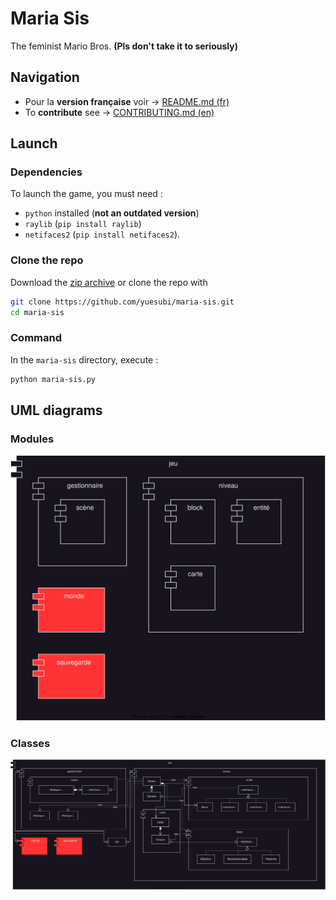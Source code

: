 # Maria Sis
The feminist Mario Bros. **(Pls don't take it to seriously)**

## Navigation
* Pour la **version française** voir -> [README.md (fr)](/res/docs/fr/README.md)
* To **contribute** see -> [CONTRIBUTING.md (en)](/CONTRIBUTING.md)


## Launch

### Dependencies
To launch the game, you must need :
* `python` installed (**not an outdated version**)
* `raylib` (`pip install raylib`)
* `netifaces2` (`pip install netifaces2`).

### Clone the repo
Download the [zip archive](https://github.com/yuesubi/maria-sis/archive/refs/heads/main.zip)
or clone the repo with
```bash
git clone https://github.com/yuesubi/maria-sis.git
cd maria-sis
```

### Command
In the `maria-sis` directory, execute :
```bash
python maria-sis.py
```

## UML diagrams

### Modules
![UML diagram of the modules](/res/schemas/modules.svg)

### Classes
![UML diagram of the classes](/res/schemas/classes.svg)